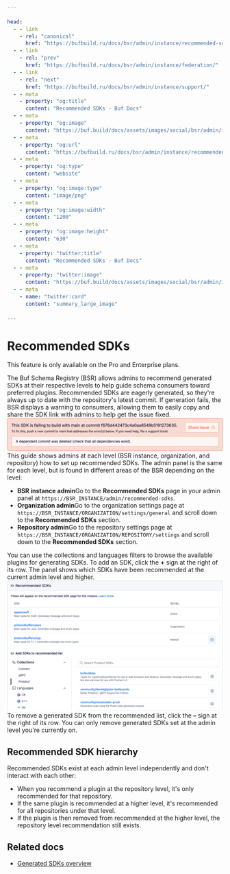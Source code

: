 ```yaml
---

head:
  - - link
    - rel: "canonical"
      href: "https://bufbuild.ru/docs/bsr/admin/instance/recommended-sdks/"
  - - link
    - rel: "prev"
      href: "https://bufbuild.ru/docs/bsr/admin/instance/federation/"
  - - link
    - rel: "next"
      href: "https://bufbuild.ru/docs/bsr/admin/instance/support/"
  - - meta
    - property: "og:title"
      content: "Recommended SDKs - Buf Docs"
  - - meta
    - property: "og:image"
      content: "https://buf.build/docs/assets/images/social/bsr/admin/instance/recommended-sdks.png"
  - - meta
    - property: "og:url"
      content: "https://bufbuild.ru/docs/bsr/admin/instance/recommended-sdks/"
  - - meta
    - property: "og:type"
      content: "website"
  - - meta
    - property: "og:image:type"
      content: "image/png"
  - - meta
    - property: "og:image:width"
      content: "1200"
  - - meta
    - property: "og:image:height"
      content: "630"
  - - meta
    - property: "twitter:title"
      content: "Recommended SDKs - Buf Docs"
  - - meta
    - property: "twitter:image"
      content: "https://buf.build/docs/assets/images/social/bsr/admin/instance/recommended-sdks.png"
  - - meta
    - name: "twitter:card"
      content: "summary_large_image"

---
```


# Recommended SDKs

This feature is only available on the Pro and Enterprise plans.

The Buf Schema Registry (BSR) allows admins to recommend generated SDKs at their respective levels to help guide schema consumers toward preferred plugins. Recommended SDKs are eagerly generated, so they're always up to date with the repository's latest commit. If generation fails, the BSR displays a warning to consumers, allowing them to easily copy and share the SDK link with admins to help get the issue fixed.![Example of a recommended SDK with an error message](../../../../images/bsr/sdks/sdk-recommended-error.png)This guide shows admins at each level (BSR instance, organization, and repository) how to set up recommended SDKs. The admin panel is the same for each level, but is found in different areas of the BSR depending on the level:

- **BSR instance admin**Go to the **Recommended SDKs** page in your admin panel at `https://BSR_INSTANCE/admin/recommended-sdks`.
- **Organization admin**Go to the organization settings page at `https://BSR_INSTANCE/ORGANIZATION/settings/general` and scroll down to the **Recommended SDKs** section.
- **Repository admin**Go to the repository settings page at `https://BSR_INSTANCE/ORGANIZATION/REPOSITORY/settings` and scroll down to the **Recommended SDKs** section.

You can use the collections and languages filters to browse the available plugins for generating SDKs. To add an SDK, click the **+** sign at the right of its row. The panel shows which SDKs have been recommended at the current admin level and higher.![Screenshot of admin screen showing three recommended SDKs](../../../../images/bsr/sdks/sdk-recommended-admin.png)To remove a generated SDK from the recommended list, click the **–** sign at the right of its row. You can only remove generated SDKs set at the admin level you're currently on.

## Recommended SDK hierarchy

Recommended SDKs exist at each admin level independently and don't interact with each other:

- When you recommend a plugin at the repository level, it's only recommended for that repository.
- If the same plugin is recommended at a higher level, it's recommended for all repositories under that level.
- If the plugin is then removed from recommended at the higher level, the repository level recommendation still exists.

## Related docs

- [Generated SDKs overview](../../../generated-sdks/overview/)
